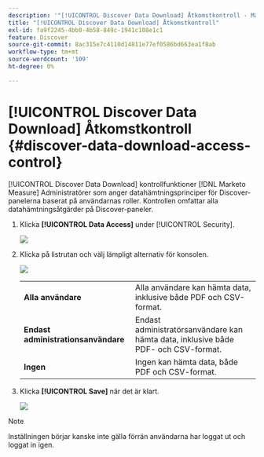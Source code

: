 ```yaml
---
description: '"[!UICONTROL Discover Data Download] Åtkomstkontroll - Marketo Measure - produktdokumentation'
title: "[!UICONTROL Discover Data Download] Åtkomstkontroll"
exl-id: fa9f2245-4bb0-4b58-849c-1941c108e1c1
feature: Discover
source-git-commit: 8ac315e7c4110d14811e77ef0586bd663ea1f8ab
workflow-type: tm+mt
source-wordcount: '109'
ht-degree: 0%

---
```


# [!UICONTROL Discover Data Download] Åtkomstkontroll {#discover-data-download-access-control}

[!UICONTROL Discover Data Download] kontrollfunktioner [!DNL Marketo Measure] Administratörer som anger datahämtningsprinciper för Discover-panelerna baserat på användarnas roller. Kontrollen omfattar alla datahämtningsåtgärder på Discover-paneler.

1. Klicka **[!UICONTROL Data Access]** under [!UICONTROL Security].

   ![](assets/discover-data-download-access-control-1.png)

1. Klicka på listrutan och välj lämpligt alternativ för konsolen.

   ![](assets/discover-data-download-access-control-2.png)

   <table>
    <tr>
     <td><strong>Alla användare</strong></td>
     <td>Alla användare kan hämta data, inklusive både PDF och CSV-format.</td>
    </tr>
    <tr>
     <td><strong>Endast administrationsanvändare</strong></td>
     <td>Endast administratörsanvändare kan hämta data, inklusive både PDF- och CSV-format.</td>
    </tr>
    <tr>
     <td><strong>Ingen</strong></td>
     <td>Ingen kan hämta data, både PDF och CSV-format.</td>
    </tr>
   </table>

1. Klicka **[!UICONTROL Save]** när det är klart.

   ![](assets/discover-data-download-access-control-3.png)

>[!NOTE]
>
>Inställningen börjar kanske inte gälla förrän användarna har loggat ut och loggat in igen.
